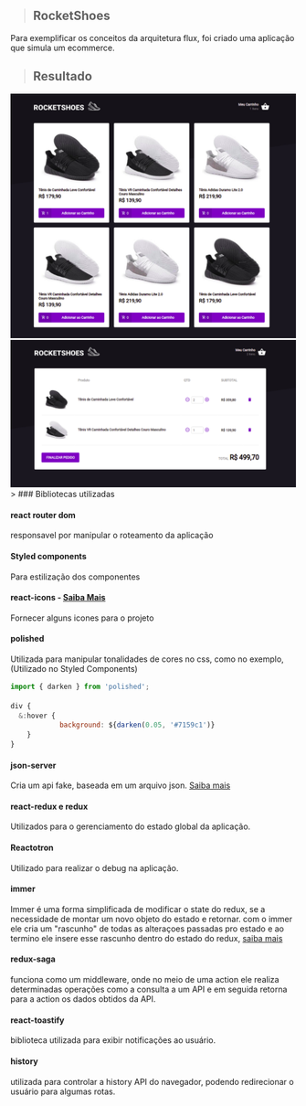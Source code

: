 > ## RocketShoes

Para exemplificar os conceitos da arquitetura flux, foi criado uma aplicação que simula um ecommerce.

> ##  Resultado

<img src='./1.png' width='500'>
<img src='./2.png' width='500'>
> ### Bibliotecas utilizadas

#### react router dom 
responsavel por manipular o roteamento da aplicação

#### Styled components 
Para estilização dos componentes

#### react-icons - [Saiba Mais](https://react-icons.netlify.com/#/)
Fornecer alguns icones para o projeto


#### polished 
Utilizada para manipular tonalidades de cores no css, como no exemplo,(Utilizado no Styled Components)
```Javascript
import { darken } from 'polished';

div {
  &:hover {
            background: ${darken(0.05, '#7159c1')}
    }
}
```

#### json-server
Cria um api fake, baseada em um arquivo json. [Saiba mais](https://github.com/typicode/json-server)

#### react-redux e redux
Utilizados para o gerenciamento do estado global da aplicação.

#### Reactotron 
Utilizado para realizar o debug na aplicação.


#### immer 
Immer é uma forma simplificada de modificar o state do redux, se a necessidade de montar um novo objeto do estado e retornar. com o immer ele cria um "rascunho" de todas as alteraçoes passadas pro estado e ao termino ele insere esse rascunho dentro do estado do redux, [saiba mais](https://immerjs.github.io/immer/docs/introduction)

#### redux-saga
funciona como um middleware, onde no meio de uma action ele realiza determinadas operações como a consulta a um API e em seguida retorna para a action os dados obtidos da API.

#### react-toastify
biblioteca utilizada para exibir notificações ao usuário.

#### history
utilizada para controlar a history API do navegador, podendo redirecionar o usuário para algumas rotas.

